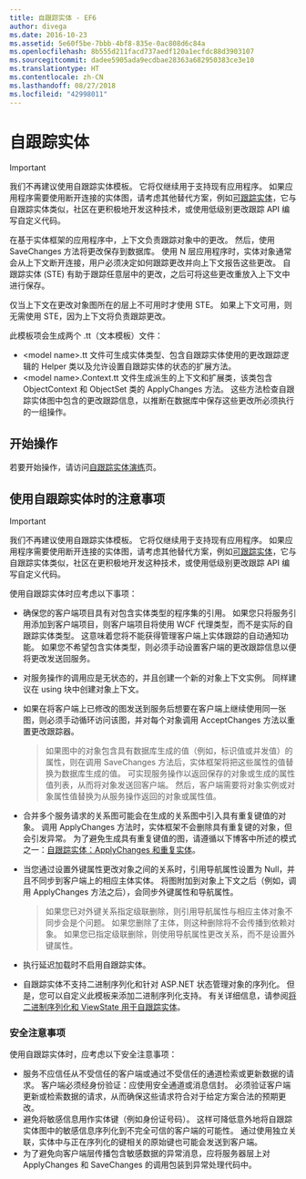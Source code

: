 ```yaml
---
title: 自跟踪实体 - EF6
author: divega
ms.date: 2016-10-23
ms.assetid: 5e60f5be-7bbb-4bf8-835e-0ac808d6c84a
ms.openlocfilehash: 8b555d211facd737aedf120a1ecfdc88d3903107
ms.sourcegitcommit: dadee5905ada9ecdbae28363a682950383ce3e10
ms.translationtype: HT
ms.contentlocale: zh-CN
ms.lasthandoff: 08/27/2018
ms.locfileid: "42998011"
---
```

# <a name="self-tracking-entities"></a>自跟踪实体

> [!IMPORTANT]
> 我们不再建议使用自跟踪实体模板。 它将仅继续用于支持现有应用程序。 如果应用程序需要使用断开连接的实体图，请考虑其他替代方案，例如[可跟踪实体](http://trackableentities.github.io/)，它与自跟踪实体类似，社区在更积极地开发这种技术，或使用低级别更改跟踪 API 编写自定义代码。

在基于实体框架的应用程序中，上下文负责跟踪对象中的更改。 然后，使用 SaveChanges 方法将更改保存到数据库。 使用 N 层应用程序时，实体对象通常会从上下文断开连接，用户必须决定如何跟踪更改并向上下文报告这些更改。 自跟踪实体 (STE) 有助于跟踪任意层中的更改，之后可将这些更改重放入上下文中进行保存。  

仅当上下文在更改对象图所在的层上不可用时才使用 STE。 如果上下文可用，则无需使用 STE，因为上下文将负责跟踪更改。  

此模板项会生成两个 .tt（文本模板）文件：  

- \<model name\>.tt 文件可生成实体类型、包含自跟踪实体使用的更改跟踪逻辑的 Helper 类以及允许设置自跟踪实体的状态的扩展方法。  
- \<model name\>.Context.tt 文件生成派生的上下文和扩展类，该类包含 ObjectContext 和 ObjectSet 类的 ApplyChanges 方法。 这些方法检查自跟踪实体图中包含的更改跟踪信息，以推断在数据库中保存这些更改所必须执行的一组操作。  

## <a name="get-started"></a>开始操作  

若要开始操作，请访问[自跟踪实体演练](walkthrough.md)页。  

## <a name="considerations-when-working-with-self-tracking-entities"></a>使用自跟踪实体时的注意事项  
> [!IMPORTANT]
> 我们不再建议使用自跟踪实体模板。 它将仅继续用于支持现有应用程序。 如果应用程序需要使用断开连接的实体图，请考虑其他替代方案，例如[可跟踪实体](http://trackableentities.github.io/)，它与自跟踪实体类似，社区在更积极地开发这种技术，或使用低级别更改跟踪 API 编写自定义代码。

使用自跟踪实体时应考虑以下事项：  

- 确保您的客户端项目具有对包含实体类型的程序集的引用。 如果您只将服务引用添加到客户端项目，则客户端项目将使用 WCF 代理类型，而不是实际的自跟踪实体类型。 这意味着您将不能获得管理客户端上实体跟踪的自动通知功能。 如果您不希望包含实体类型，则必须手动设置客户端的更改跟踪信息以便将更改发送回服务。  
- 对服务操作的调用应是无状态的，并且创建一个新的对象上下文实例。 同样建议在 using 块中创建对象上下文。  
- 如果在将客户端上已修改的图发送到服务后想要在客户端上继续使用同一张图，则必须手动循环访问该图，并对每个对象调用 AcceptChanges 方法以重置更改跟踪器。  

    > 如果图中的对象包含具有数据库生成的值（例如，标识值或并发值）的属性，则在调用 SaveChanges 方法后，实体框架将把这些属性的值替换为数据库生成的值。 可实现服务操作以返回保存的对象或生成的属性值列表，从而将对象发送回客户端。 然后，客户端需要将对象实例或对象属性值替换为从服务操作返回的对象或属性值。  
- 合并多个服务请求的关系图可能会在生成的关系图中引入具有重复键值的对象。 调用 ApplyChanges 方法时，实体框架不会删除具有重复键的对象，但会引发异常。 为了避免生成具有重复键值的图，请遵循以下博客中所述的模式之一：[自跟踪实体：ApplyChanges 和重复实体](http://go.microsoft.com/fwlink/?LinkID=205119&clcid=0x409)。  
- 当您通过设置外键属性更改对象之间的关系时，引用导航属性设置为 Null，并且不同步到客户端上的相应主体实体。 将图附加到对象上下文之后（例如，调用 ApplyChanges 方法之后），会同步外键属性和导航属性。  

    > 如果您已对外键关系指定级联删除，则引用导航属性与相应主体对象不同步会是个问题。 如果您删除了主体，则这种删除将不会传播到依赖对象。 如果您已指定级联删除，则使用导航属性更改关系，而不是设置外键属性。  
- 执行延迟加载时不启用自跟踪实体。  
- 自跟踪实体不支持二进制序列化和针对 ASP.NET 状态管理对象的序列化。 但是，您可以自定义此模板来添加二进制序列化支持。 有关详细信息，请参阅[将二进制序列化和 ViewState 用于自跟踪实体](http://go.microsoft.com/fwlink/?LinkId=199208)。  

### <a name="security-considerations"></a>安全注意事项  

使用自跟踪实体时，应考虑以下安全注意事项：  

- 服务不应信任从不受信任的客户端或通过不受信任的通道检索或更新数据的请求。 客户端必须经身份验证：应使用安全通道或消息信封。 必须验证客户端更新或检索数据的请求，从而确保这些请求符合对于给定方案合法的预期更改。  
- 避免将敏感信息用作实体键（例如身份证号码）。 这样可降低意外地将自跟踪实体图中的敏感信息序列化到不完全可信的客户端的可能性。 通过使用独立关联，实体中与正在序列化的键相关的原始键也可能会发送到客户端。  
- 为了避免向客户端层传播包含敏感数据的异常消息，应将服务器层上对 ApplyChanges 和 SaveChanges 的调用包装到异常处理代码中。  
